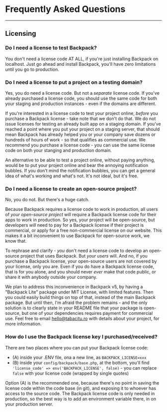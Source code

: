# Frequently Asked Questions

---


<a name="licensing"></a>
## Licensing

<a name="no-license-needed-on-localhost"></a>
### Do I need a license to test Backpack?

You don't need a license code AT ALL, if you're just installing Backpack on localhost. Just go ahead and install Backpack, you'll have zero limitations until you go to production.


<a name="licese-for-stagind-domain"></a>
### Do I need a license to put a project on a testing domain?

Yes, you do need a license code. But not a _separate_ license code. If you've already purchased a license code, you should use the same code for both your staging and production instances - even if the domains are different.

If you're interested in a license code to test your project online, _before_ you purchase a Backpack license - take note that we don't do that. We do not issue licenses for testing an already built app on a staging domain. If you’ve reached a point where you put your project on a staging server, that should mean Backpack has already helped you or your company save dozens or hundreds of hours of work - so that qualifies as commercial use. We recommend you purchase a license code - you can use the same license code on both your stanging and production domain.

An alternative to be able to test a project online, without paying anything, would be to put your project online and bear the annoying notification bubbles. If you don't mind the notification bubbles, you can get a general idea of what's working and what's not. It's not ideal, but it's free.


<a name="backpack-license-for-open-source-projects"></a>
### Do I need a license to create an open-source project?

No, you do not. But there's a huge catch. 

Because Backpack requires a license code to work in production, all users of _your open-source project_ will require a Backpack license code for their apps to work in production. So yes, your project will be open-source, but developers _will_ need to pay for a Backpack license if their project is commercial, or apply for a free non-commercial license on our website. This makes it a bit inconvenient to use Backpack for open-source work, we know that. 

To rephrase and clarify - _you_ don't need a license code to develop an open-source project that uses Backpack. But _your users_ will. And no, if you purchase a Backpack license, your open-source users are not covered by your license, only you are. Even if you do have a Backpack license code, that is for you alone, and you should never _ever_ make that code public, or share it with anybody outside your company. 

We plan to address this inconvenience in Backpack v5, by having a "Backpack Lite" package under MIT License, with limited features. Then you could easily build things on top of that, instead of the main Backpack package. But until then, I'm afraid the problem remains - and the only solution is to clearly state in your README file that your package is open-source, but one of your dependencies requires payment for commercial use. Feel free to email hello@tabacitu.ro with details about your project, for more information.



<a name="how-do-i-use-a-backpack-license-key"></a>
### How do I use the Backpack license key I purchased/received? 

There are two places where you can put your Backpack license code:

- (A) inside your .ENV file, ona a new line, as `BACKPACK_LICENSE=xxx`
- (B) inside your `config/backpack/base.php`, at the bottom, you'll find `'license_code' => env('BACKPACK_LICENSE', false)` - you can replace `false` with your license code (wrapped by single quotes)

Option (A) is the recommended one, because there's no point in saving the license code within the code base (in git), and exposing it to whoever has access to the source code. The Backpack license code is only needed in production, so the best way is to add an environment variable there, in on your production server.
